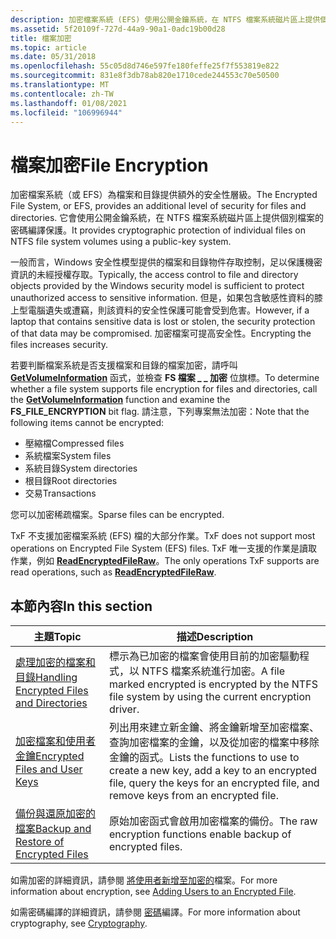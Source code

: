 ```yaml
---
description: 加密檔案系統 (EFS) 使用公開金鑰系統，在 NTFS 檔案系統磁片區上提供個別檔案的密碼編譯保護。
ms.assetid: 5f20109f-727d-44a9-90a1-0adc19b00d28
title: 檔案加密
ms.topic: article
ms.date: 05/31/2018
ms.openlocfilehash: 55c05d8d746e597fe180feffe25f7f553819e822
ms.sourcegitcommit: 831e8f3db78ab820e1710cede244553c70e50500
ms.translationtype: MT
ms.contentlocale: zh-TW
ms.lasthandoff: 01/08/2021
ms.locfileid: "106996944"
---
```

# <a name="file-encryption"></a><span data-ttu-id="1d787-103">檔案加密</span><span class="sxs-lookup"><span data-stu-id="1d787-103">File Encryption</span></span>

<span data-ttu-id="1d787-104">加密檔案系統（或 EFS）為檔案和目錄提供額外的安全性層級。</span><span class="sxs-lookup"><span data-stu-id="1d787-104">The Encrypted File System, or EFS, provides an additional level of security for files and directories.</span></span> <span data-ttu-id="1d787-105">它會使用公開金鑰系統，在 NTFS 檔案系統磁片區上提供個別檔案的密碼編譯保護。</span><span class="sxs-lookup"><span data-stu-id="1d787-105">It provides cryptographic protection of individual files on NTFS file system volumes using a public-key system.</span></span>

<span data-ttu-id="1d787-106">一般而言，Windows 安全性模型提供的檔案和目錄物件存取控制，足以保護機密資訊的未經授權存取。</span><span class="sxs-lookup"><span data-stu-id="1d787-106">Typically, the access control to file and directory objects provided by the Windows security model is sufficient to protect unauthorized access to sensitive information.</span></span> <span data-ttu-id="1d787-107">但是，如果包含敏感性資料的膝上型電腦遺失或遭竊，則該資料的安全性保護可能會受到危害。</span><span class="sxs-lookup"><span data-stu-id="1d787-107">However, if a laptop that contains sensitive data is lost or stolen, the security protection of that data may be compromised.</span></span> <span data-ttu-id="1d787-108">加密檔案可提高安全性。</span><span class="sxs-lookup"><span data-stu-id="1d787-108">Encrypting the files increases security.</span></span>

<span data-ttu-id="1d787-109">若要判斷檔案系統是否支援檔案和目錄的檔案加密，請呼叫 [**GetVolumeInformation**](/windows/desktop/api/FileAPI/nf-fileapi-getvolumeinformationa) 函式，並檢查 **FS 檔案 \_ \_ 加密** 位旗標。</span><span class="sxs-lookup"><span data-stu-id="1d787-109">To determine whether a file system supports file encryption for files and directories, call the [**GetVolumeInformation**](/windows/desktop/api/FileAPI/nf-fileapi-getvolumeinformationa) function and examine the **FS\_FILE\_ENCRYPTION** bit flag.</span></span> <span data-ttu-id="1d787-110">請注意，下列專案無法加密：</span><span class="sxs-lookup"><span data-stu-id="1d787-110">Note that the following items cannot be encrypted:</span></span>

-   <span data-ttu-id="1d787-111">壓縮檔</span><span class="sxs-lookup"><span data-stu-id="1d787-111">Compressed files</span></span>
-   <span data-ttu-id="1d787-112">系統檔案</span><span class="sxs-lookup"><span data-stu-id="1d787-112">System files</span></span>
-   <span data-ttu-id="1d787-113">系統目錄</span><span class="sxs-lookup"><span data-stu-id="1d787-113">System directories</span></span>
-   <span data-ttu-id="1d787-114">根目錄</span><span class="sxs-lookup"><span data-stu-id="1d787-114">Root directories</span></span>
-   <span data-ttu-id="1d787-115">交易</span><span class="sxs-lookup"><span data-stu-id="1d787-115">Transactions</span></span>

<span data-ttu-id="1d787-116">您可以加密稀疏檔案。</span><span class="sxs-lookup"><span data-stu-id="1d787-116">Sparse files can be encrypted.</span></span>

<span data-ttu-id="1d787-117">TxF 不支援加密檔案系統 (EFS) 檔的大部分作業。</span><span class="sxs-lookup"><span data-stu-id="1d787-117">TxF does not support most operations on Encrypted File System (EFS) files.</span></span> <span data-ttu-id="1d787-118">TxF 唯一支援的作業是讀取作業，例如 [**ReadEncryptedFileRaw**](/windows/desktop/api/WinBase/nf-winbase-readencryptedfileraw)。</span><span class="sxs-lookup"><span data-stu-id="1d787-118">The only operations TxF supports are read operations, such as [**ReadEncryptedFileRaw**](/windows/desktop/api/WinBase/nf-winbase-readencryptedfileraw).</span></span>

## <a name="in-this-section"></a><span data-ttu-id="1d787-119">本節內容</span><span class="sxs-lookup"><span data-stu-id="1d787-119">In this section</span></span>



| <span data-ttu-id="1d787-120">主題</span><span class="sxs-lookup"><span data-stu-id="1d787-120">Topic</span></span>                                                                                               | <span data-ttu-id="1d787-121">描述</span><span class="sxs-lookup"><span data-stu-id="1d787-121">Description</span></span>                                                                                                                                                              |
|-----------------------------------------------------------------------------------------------------|--------------------------------------------------------------------------------------------------------------------------------------------------------------------------|
| [<span data-ttu-id="1d787-122">處理加密的檔案和目錄</span><span class="sxs-lookup"><span data-stu-id="1d787-122">Handling Encrypted Files and Directories</span></span>](handling-encrypted-files-and-directories.md)<br/> | <span data-ttu-id="1d787-123">標示為已加密的檔案會使用目前的加密驅動程式，以 NTFS 檔案系統進行加密。</span><span class="sxs-lookup"><span data-stu-id="1d787-123">A file marked encrypted is encrypted by the NTFS file system by using the current encryption driver.</span></span><br/>                                                          |
| [<span data-ttu-id="1d787-124">加密檔案和使用者金鑰</span><span class="sxs-lookup"><span data-stu-id="1d787-124">Encrypted Files and User Keys</span></span>](encrypted-files-and-user-keys.md)<br/>                       | <span data-ttu-id="1d787-125">列出用來建立新金鑰、將金鑰新增至加密檔案、查詢加密檔案的金鑰，以及從加密的檔案中移除金鑰的函式。</span><span class="sxs-lookup"><span data-stu-id="1d787-125">Lists the functions to use to create a new key, add a key to an encrypted file, query the keys for an encrypted file, and remove keys from an encrypted file.</span></span><br/> |
| [<span data-ttu-id="1d787-126">備份與還原加密的檔案</span><span class="sxs-lookup"><span data-stu-id="1d787-126">Backup and Restore of Encrypted Files</span></span>](backup-and-restore-of-encrypted-files.md)<br/>       | <span data-ttu-id="1d787-127">原始加密函式會啟用加密檔案的備份。</span><span class="sxs-lookup"><span data-stu-id="1d787-127">The raw encryption functions enable backup of encrypted files.</span></span><br/>                                                                                                |



 

<span data-ttu-id="1d787-128">如需加密的詳細資訊，請參閱 [將使用者新增至加密的](adding-users-to-an-encrypted-file.md)檔案。</span><span class="sxs-lookup"><span data-stu-id="1d787-128">For more information about encryption, see [Adding Users to an Encrypted File](adding-users-to-an-encrypted-file.md).</span></span>

<span data-ttu-id="1d787-129">如需密碼編譯的詳細資訊，請參閱 [密碼](/windows/desktop/SecCrypto/cryptography-portal)編譯。</span><span class="sxs-lookup"><span data-stu-id="1d787-129">For more information about cryptography, see [Cryptography](/windows/desktop/SecCrypto/cryptography-portal).</span></span>

 

